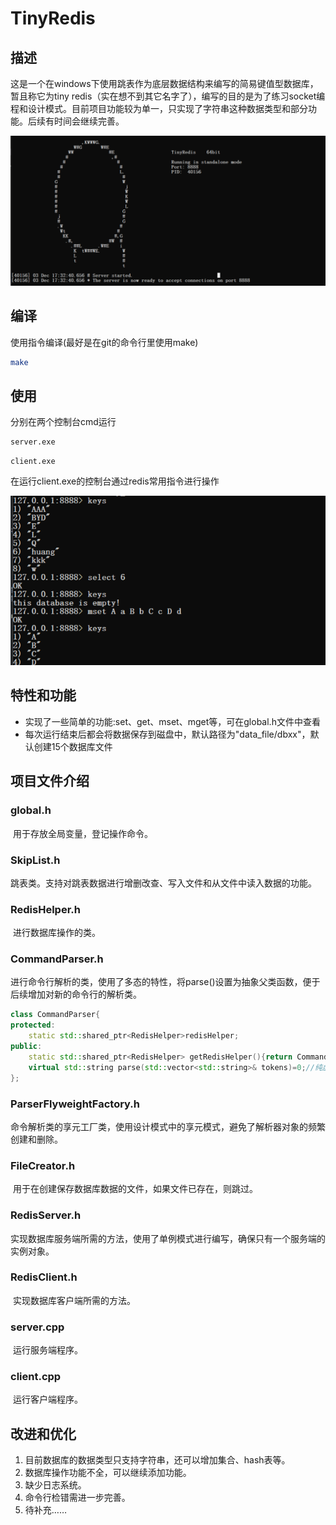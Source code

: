 # TinyRedis



## 描述

​	这是一个在windows下使用跳表作为底层数据结构来编写的简易键值型数据库，暂且称它为tiny redis（实在想不到其它名字了），编写的目的是为了练习socket编程和设计模式。目前项目功能较为单一，只实现了字符串这种数据类型和部分功能。后续有时间会继续完善。

![image-20231203190038031](README.assets/image-20231203190038031.png)

## 编译

使用指令编译(最好是在git的命令行里使用make)

```bash
make
```

## 使用

分别在两个控制台cmd运行

```bash
server.exe
```

```
client.exe
```

在运行client.exe的控制台通过redis常用指令进行操作

![image-20231203190021854](README.assets/image-20231203190021854.png)

## 特性和功能

- 实现了一些简单的功能:set、get、mset、mget等，可在global.h文件中查看
- 每次运行结束后都会将数据保存到磁盘中，默认路径为"data_file/dbxx"，默认创建15个数据库文件

## 项目文件介绍

### global.h

​	用于存放全局变量，登记操作命令。

### SkipList.h

​	跳表类。支持对跳表数据进行增删改查、写入文件和从文件中读入数据的功能。

### RedisHelper.h

​	进行数据库操作的类。

### CommandParser.h

​	进行命令行解析的类，使用了多态的特性，将parse()设置为抽象父类函数，便于后续增加对新的命令行的解析类。

```c++
class CommandParser{
protected:
    static std::shared_ptr<RedisHelper>redisHelper;
public:
    static std::shared_ptr<RedisHelper> getRedisHelper(){return CommandParser::redisHelper;}
    virtual std::string parse(std::vector<std::string>& tokens)=0;//纯虚函数
};
```

### ParserFlyweightFactory.h

​	命令解析类的享元工厂类，使用设计模式中的享元模式，避免了解析器对象的频繁创建和删除。

### FileCreator.h

​	用于在创建保存数据库数据的文件，如果文件已存在，则跳过。

### RedisServer.h

​	实现数据库服务端所需的方法，使用了单例模式进行编写，确保只有一个服务端的实例对象。

### RedisClient.h

​	实现数据库客户端所需的方法。

### server.cpp

​	运行服务端程序。

### client.cpp

​	运行客户端程序。

## 改进和优化

1. 目前数据库的数据类型只支持字符串，还可以增加集合、hash表等。
2. 数据库操作功能不全，可以继续添加功能。
3. 缺少日志系统。
4. 命令行检错需进一步完善。
5. 待补充……

